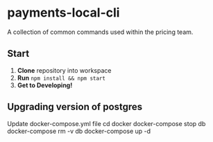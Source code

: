 # payments-local-cli

A collection of common commands used within the pricing team.

## Start

1. **Clone** repository into workspace
1. **Run** `npm install && npm start`
1. **Get to Developing!**

## Upgrading version of postgres

Update docker-compose.yml file
cd docker
docker-compose stop db
docker-compose rm -v db
docker-compose up -d


